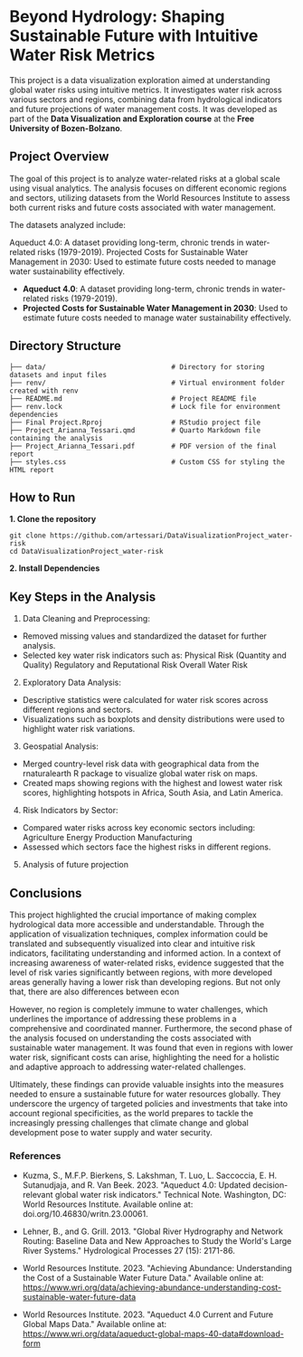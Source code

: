 # Beyond Hydrology: Shaping Sustainable Future with Intuitive Water Risk Metrics

This project is a data visualization exploration aimed at understanding global water risks using intuitive metrics. It investigates water risk across various sectors and regions, combining data from hydrological indicators and future projections of water management costs. It was developed as part of the **Data Visualization and Exploration course** at the **Free University of Bozen-Bolzano**.

## Project Overview

The goal of this project is to analyze water-related risks at a global scale using visual analytics. The analysis focuses on different economic regions and sectors, utilizing datasets from the World Resources Institute to assess both current risks and future costs associated with water management.

The datasets analyzed include:

Aqueduct 4.0: A dataset providing long-term, chronic trends in water-related risks (1979-2019).
Projected Costs for Sustainable Water Management in 2030: Used to estimate future costs needed to manage water sustainability effectively.

- **Aqueduct 4.0**: A dataset providing long-term, chronic trends in water-related risks (1979-2019).
- **Projected Costs for Sustainable Water Management in 2030**: Used to estimate future costs needed to manage water sustainability effectively.

## Directory Structure

```
├── data/                               # Directory for storing datasets and input files
├── renv/                               # Virtual environment folder created with renv
├── README.md                           # Project README file
├── renv.lock                           # Lock file for environment dependencies
├── Final Project.Rproj                 # RStudio project file
├── Project_Arianna_Tessari.qmd         # Quarto Markdown file containing the analysis
├── Project_Arianna_Tessari.pdf         # PDF version of the final report
├── styles.css                          # Custom CSS for styling the HTML report
```

## How to Run

**1. Clone the repository**
```
git clone https://github.com/artessari/DataVisualizationProject_water-risk
cd DataVisualizationProject_water-risk
```

**2. Install Dependencies**









## Key Steps in the Analysis

1. Data Cleaning and Preprocessing:
- Removed missing values and standardized the dataset for further analysis.
- Selected key water risk indicators such as:
    Physical Risk (Quantity and Quality)
    Regulatory and Reputational Risk
    Overall Water Risk

2. Exploratory Data Analysis:
- Descriptive statistics were calculated for water risk scores across different regions and sectors.
- Visualizations such as boxplots and density distributions were used to highlight water risk variations.

3. Geospatial Analysis:
- Merged country-level risk data with geographical data from the rnaturalearth R package to visualize global water risk on maps.
- Created maps showing regions with the highest and lowest water risk scores, highlighting hotspots in Africa, South Asia, and Latin America.

4. Risk Indicators by Sector:
- Compared water risks across key economic sectors including:
    Agriculture
    Energy Production
    Manufacturing
- Assessed which sectors face the highest risks in different regions.

5. Analysis of future projection











## Conclusions

This project highlighted the crucial importance of making complex hydrological data more accessible and understandable. Through the application of visualization techniques, complex information could be translated and subsequently visualized into clear and intuitive risk indicators, facilitating understanding and informed action. In a context of increasing awareness of water-related risks, evidence suggested that the level of risk varies significantly between regions, with more developed areas generally having a lower risk than developing regions. But not only that, there are also differences between econ

However, no region is completely immune to water challenges, which underlines the importance of addressing these problems in a comprehensive and coordinated manner. Furthermore, the second phase of the analysis focused on understanding the costs associated with sustainable water management. It was found that even in regions with lower water risk, significant costs can arise, highlighting the need for a holistic and adaptive approach to addressing water-related challenges.

Ultimately, these findings can provide valuable insights into the measures needed to ensure a sustainable future for water resources globally. They underscore the urgency of targeted policies and investments that take into account regional specificities, as the world prepares to tackle the increasingly pressing challenges that climate change and global development pose to water supply and water security.

### References

- Kuzma, S., M.F.P. Bierkens, S. Lakshman, T. Luo, L. Saccoccia, E. H. Sutanudjaja, and R. Van Beek. 2023. "Aqueduct 4.0: Updated decision-relevant global water risk indicators." Technical Note. Washington, DC: World Resources Institute. Available online at: doi.org/10.46830/writn.23.00061.

- Lehner, B., and G. Grill. 2013. "Global River Hydrography and Network Routing: Baseline Data and New Approaches to Study the World's Large River Systems." Hydrological Processes 27 (15): 2171-86.

- World Resources Institute. 2023. "Achieving Abundance: Understanding the Cost of a Sustainable Water Future Data." Available online at: https://www.wri.org/data/achieving-abundance-understanding-cost-sustainable-water-future-data

- World Resources Institute. 2023. "Aqueduct 4.0 Current and Future Global Maps Data." Available online at: https://www.wri.org/data/aqueduct-global-maps-40-data#download-form